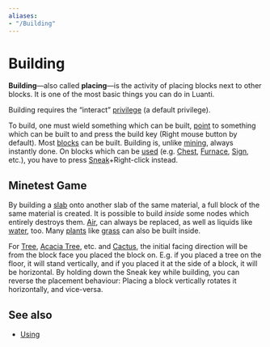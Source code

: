```yaml
---
aliases:
- "/Building"
---
```


# Building

**Building**—also called **placing**—is the activity of placing blocks next to other blocks. It is one of the most basic things you can do in Luanti.

Building requires the “interact” [privilege](https://wiki.luanti.org/Privileges "Privileges") (a default privilege).

To build, one must wield something which can be built, [point](https://wiki.luanti.org/Pointing "Pointing") to something which can be built to and press the build key (Right mouse button by default). Most [blocks](https://wiki.luanti.org/Blocks "Blocks") can be built. Building is, unlike [mining](https://wiki.luanti.org/Mining "Mining"), always instantly done. On blocks which can be [used](https://wiki.luanti.org/Using "Using") (e.g. [Chest](https://wiki.luanti.org/Chest "Chest"), [Furnace](https://wiki.luanti.org/Furnace "Furnace"), [Sign](https://wiki.luanti.org/Sign "Sign"), etc.), you have to press [Sneak](https://wiki.luanti.org/Sneaking "Sneaking")+Right-click instead.

Minetest Game
-------------

By building a [slab](https://wiki.luanti.org/Slab "Slab") onto another slab of the same material, a full block of the same material is created. It is possible to build _inside_ some nodes which entirely destroys them. [Air](https://wiki.luanti.org/Air "Air"), can always be replaced, as well as liquids like [water](https://wiki.luanti.org/Water "Water"), too. Many [plants](https://wiki.luanti.org/Category:Plants "Category:Plants") like [grass](https://wiki.luanti.org/Grass "Grass") can also be built inside.

For [Tree](https://wiki.luanti.org/Tree "Tree"), [Acacia Tree](https://wiki.luanti.org/Acacia_Tree "Acacia Tree"), etc. and [Cactus](https://wiki.luanti.org/Cactus "Cactus"), the initial facing direction will be from the block face you placed the block on. E.g. if you placed a tree on the floor, it will stand vertically, and if you placed it at the side of a block, it will be horizontal. By holding down the Sneak key while building, you can reverse the placement behaviour: Placing a block vertically rotates it horizontally, and vice-versa.

See also
--------

*   [Using](https://wiki.luanti.org/Using "Using")